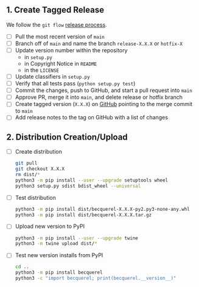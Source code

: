 ## 1. Create Tagged Release

We follow the `git flow` [release process](https://www.atlassian.com/git/tutorials/comparing-workflows/gitflow-workflow).

- [ ] Pull the most recent version of `main`
- [ ] Branch off of `main` and name the branch `release-X.X.X` or `hotfix-X`
- [ ] Update version number within the repository
  - in `setup.py`
  - in Copyright Notice in `README`
  - in the `LICENSE`
- [ ] Update classifiers in `setup.py`
- [ ] Verify that all tests pass (`python setup.py test`)
- [ ] Commit the changes, push to GitHub, and start a pull request into `main`
- [ ] Approve PR, merge it into `main`, and delete release or hotfix branch
- [ ] Create tagged version (`X.X.X`) on [GitHub](https://github.com/lbl-anp/becquerel/releases/new) pointing to the merge commit to `main`
- [ ] Add release notes to the tag on GitHub with a list of changes

## 2. Distribution Creation/Upload

- [ ] Create distribution
  ```bash
  git pull
  git checkout X.X.X
  rm dist/*
  python3 -m pip install --user --upgrade setuptools wheel
  python3 setup.py sdist bdist_wheel --universal
  ```
- [ ] Test distribution
  ```bash
  python3 -m pip install dist/becquerel-X.X.X-py2.py3-none-any.whl
  python3 -m pip install dist/becquerel-X.X.X.tar.gz
  ```
- [ ] Upload new version to PyPI
  ```bash
  python3 -m pip install --user --upgrade twine
  python3 -m twine upload dist/*
  ```
- [ ] Test new version installs from PyPI
  ```bash
  cd ..
  python3 -m pip install becquerel
  python3 -c "import becquerel; print(becquerel.__version__)"
  ```
